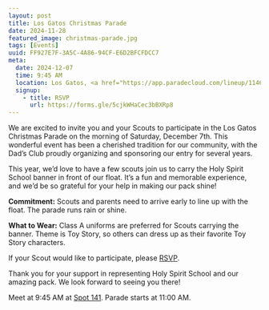 ```yaml
---
layout: post
title: Los Gatos Christmas Parade
date: 2024-11-28
featured_image: christmas-parade.jpg
tags: [Events]
uuid: FF927E7F-3A5C-4A86-94CF-E6D2BFCFDCC7
meta:
  date: 2024-12-07
  time: 9:45 AM
  location: Los Gatos, <a href="https://app.paradecloud.com/lineup/1146/737bf7ceade1abbe80c3d78d41638912">Spot 141</a>
  signup:
    - title: RSVP
      url: https://forms.gle/5cjkWHaCec3bBXRp8
---
```


We are excited to invite you and your Scouts to participate in the Los Gatos Christmas Parade on the morning of Saturday, December 7th. This wonderful event has been a cherished tradition for our community, with the Dad’s Club proudly organizing and sponsoring our entry for several years.

This year, we’d love to have a few scouts join us to carry the Holy Spirit School banner in front of our float. It’s a fun and memorable experience, and we’d be so grateful for your help in making our pack shine!

__Commitment:__ Scouts and parents need to arrive early to line up with the float. The parade runs rain or shine.

__What to Wear:__ Class A uniforms are preferred for Scouts carrying the banner. Theme is Toy Story, so others can dress up as their favorite Toy Story characters.

If your Scout would like to participate, please [RSVP](https://forms.gle/5cjkWHaCec3bBXRp8).

Thank you for your support in representing Holy Spirit School and our amazing pack. We look forward to seeing you there!

Meet at 9:45 AM at [Spot 141](https://app.paradecloud.com/lineup/1146/737bf7ceade1abbe80c3d78d41638912). Parade starts at 11:00 AM.

